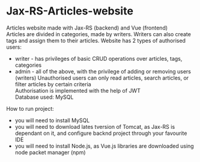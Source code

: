 # Jax-RS-Articles-website
Articles website made with Jax-RS (backend) and Vue (frontend) </br>
Articles are divided in categories, made by writers. Writers can also create tags and assign them to their articles.
Website has 2 types of authorised users:
  - writer - has privileges of basic CRUD operations over articles, tags, categories 
  - admin - all of the above, with the privilege of adding or removing users (writers)
Unauthorised users can only read articles, search articles, or filter articles by certain criteria </br>
Authorisation is implemented with the help of JWT </br>
Database used: MySQL </br>

How to run project:
- you will need to install MySQL 
- you will need to download lates tversion of Tomcat, as Jax-RS is dependant on it, and configure backnd project through your favourite IDE
- you will need to install Node.js, as Vue.js libraries are downloaded using node packet manager (npm) 
